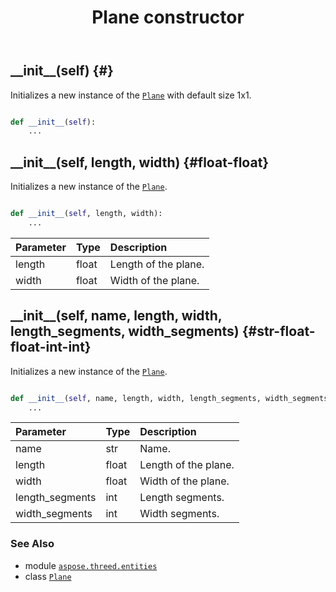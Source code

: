 ﻿---
title: Plane constructor
second_title: Aspose.3D for Python via .NET API References
description: 
type: docs
weight: 10
url: /python-net/aspose.threed.entities/plane/__init__/
is_root: false
---

## \_\_init\_\_(self) {#}

Initializes a new instance of the [`Plane`](/3d/python-net/aspose.threed.entities/plane) with default size 1x1.



```python

def __init__(self):
    ...
```




## \_\_init\_\_(self, length, width) {#float-float}

Initializes a new instance of the [`Plane`](/3d/python-net/aspose.threed.entities/plane).



```python

def __init__(self, length, width):
    ...
```


| Parameter | Type | Description |
| :- | :- | :- |
| length | float | Length of the plane. |
| width | float | Width of the plane. |


## \_\_init\_\_(self, name, length, width, length_segments, width_segments) {#str-float-float-int-int}

Initializes a new instance of the [`Plane`](/3d/python-net/aspose.threed.entities/plane).



```python

def __init__(self, name, length, width, length_segments, width_segments):
    ...
```


| Parameter | Type | Description |
| :- | :- | :- |
| name | str | Name. |
| length | float | Length of the plane. |
| width | float | Width of the plane. |
| length_segments | int | Length segments. |
| width_segments | int | Width segments. |



### See Also
* module [`aspose.threed.entities`](../../)
* class [`Plane`](/3d/python-net/aspose.threed.entities/plane)
